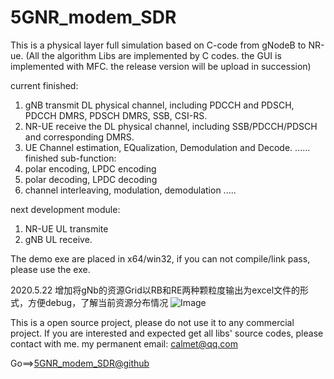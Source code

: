 # 5GNR_modem_SDR
This is a physical layer full simulation based on C-code from gNodeB to NR-ue.
(All the algorithm Libs are implemented by C codes. the GUI is implemented with MFC. the release version will be upload in succession)

current finished:
1. gNB transmit DL physical channel, including PDCCH and PDSCH, PDCCH DMRS, PDSCH DMRS, SSB, CSI-RS.
2. NR-UE receive the DL physical channel, including SSB/PDCCH/PDSCH and corresponding DMRS. 
3. UE Channel estimation, EQualization, Demodulation and Decode.
......
finished sub-function:
1. polar encoding, LPDC encoding
2. polar decoding, LPDC decoding
3. channel interleaving, modulation, demodulation
.....

next development module:
1. NR-UE UL transmite
2. gNB UL receive.

The demo exe are placed in x64/win32, if you can not compile/link pass, please use the exe. 

2020.5.22
增加将gNb的资源Grid以RB和RE两种颗粒度输出为excel文件的形式，方便debug，了解当前资源分布情况
![Image](https://github.com/wirelessModem/wirelessModem.github.io/blob/master/NbTxViewRBGrid.png?raw=true)


This is a open source project, please do not use it to any commercial project. 
If you are interested and expected get all libs' source codes, please contact with me.
my permanent email: calmet@qq.com

Go==>[5GNR_modem_SDR@github](https://github.com/wirelessModem/wirelessModem.github.io)
